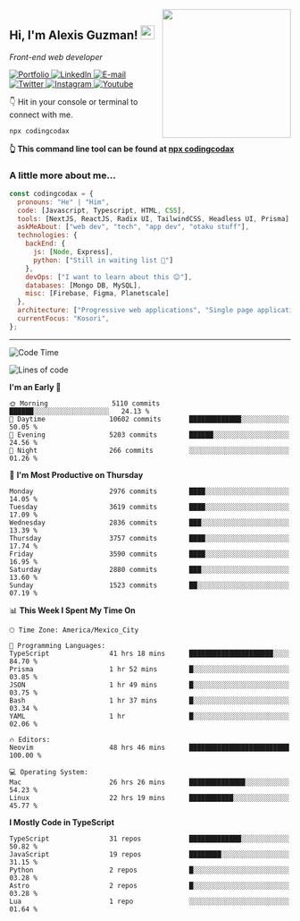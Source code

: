 <img align='right' src="https://media.giphy.com/media/M9gbBd9nbDrOTu1Mqx/giphy.gif" width="230">
<h2>Hi, I'm Alexis Guzman! <img src="https://media.giphy.com/media/hvRJCLFzcasrR4ia7z/giphy.gif" width="25px"></h2>
<p><em>Front-end web developer</em></p>

<p>
  <a href='https://www.codingcodax.dev' target='_blank'>
    <img alt='Portfolio' src='https://img.shields.io/badge/Portfolio-black?logo=vercel&style=flat-square'>
  </a>
  <a href='https://linkedin.com/in/codingcodax' target='_blank'>
    <img alt='LinkedIn' src='https://img.shields.io/badge/LinkedIn-black?logo=LinkedIn&style=flat-square'>
  </a>
  <a href='mailto:codingcodax@gmail.com' target='_blank'>
    <img alt='E-mail' src='https://img.shields.io/badge/Email-black?logo=Gmail&style=flat-square'>
  </a>
  <a href='https://twitter.com/codingcodax' target='_blank'>
    <img alt='Twitter' src='https://img.shields.io/badge/Twitter-black?logo=Twitter&style=flat-square'>
  </a>
  <a href='https://www.instagram.com/codingcodax' target='_blank'>
    <img alt='Instagram' src='https://img.shields.io/badge/Instagram-black?logo=Instagram&style=flat-square'>
  </a>
  <a href='https://www.youtube.com/@codingcodax' target='_blank'>
    <img alt='Youtube' src='https://img.shields.io/badge/YouTube-black?logo=Youtube&style=flat-square'>
  </a>
</p>

👇 Hit in your console or terminal to connect with me.

```bash
npx codingcodax
```
**👆 This command line tool can be found at [npx codingcodax](https://github.com/codingcodax/npx-codingcodax)**

<h3>A little more about me...</h3>

```javascript
const codingcodax = {
  pronouns: "He" | "Him",
  code: [Javascript, Typescript, HTML, CSS],
  tools: [NextJS, ReactJS, Radix UI, TailwindCSS, Headless UI, Prisma],
  askMeAbout: ["web dev", "tech", "app dev", "otaku stuff"],
  technologies: {
    backEnd: {
      js: [Node, Express],
      python: ["Still in waiting list 🥲"]
    },
    devOps: ["I want to learn about this 😊"],
    databases: [Mongo DB, MySQL],
    misc: [Firebase, Figma, Planetscale]
  },
  architecture: ["Progressive web applications", "Single page applications"],
  currentFocus: "Kosori",
};
```

---

<!--START_SECTION:waka-->
![Code Time](http://img.shields.io/badge/Code%20Time-2%2C364%20hrs%205%20mins-blue)

![Lines of code](https://img.shields.io/badge/From%20Hello%20World%20I%27ve%20Written-9.3%20million%20lines%20of%20code-blue)

**I'm an Early 🐤** 

```text
🌞 Morning                5110 commits        ██████░░░░░░░░░░░░░░░░░░░   24.13 % 
🌆 Daytime                10602 commits       █████████████░░░░░░░░░░░░   50.05 % 
🌃 Evening                5203 commits        ██████░░░░░░░░░░░░░░░░░░░   24.56 % 
🌙 Night                  266 commits         ░░░░░░░░░░░░░░░░░░░░░░░░░   01.26 % 
```
📅 **I'm Most Productive on Thursday** 

```text
Monday                   2976 commits        ████░░░░░░░░░░░░░░░░░░░░░   14.05 % 
Tuesday                  3619 commits        ████░░░░░░░░░░░░░░░░░░░░░   17.09 % 
Wednesday                2836 commits        ███░░░░░░░░░░░░░░░░░░░░░░   13.39 % 
Thursday                 3757 commits        ████░░░░░░░░░░░░░░░░░░░░░   17.74 % 
Friday                   3590 commits        ████░░░░░░░░░░░░░░░░░░░░░   16.95 % 
Saturday                 2880 commits        ███░░░░░░░░░░░░░░░░░░░░░░   13.60 % 
Sunday                   1523 commits        ██░░░░░░░░░░░░░░░░░░░░░░░   07.19 % 
```


📊 **This Week I Spent My Time On** 

```text
🕑︎ Time Zone: America/Mexico_City

💬 Programming Languages: 
TypeScript               41 hrs 18 mins      █████████████████████░░░░   84.70 % 
Prisma                   1 hr 52 mins        █░░░░░░░░░░░░░░░░░░░░░░░░   03.85 % 
JSON                     1 hr 49 mins        █░░░░░░░░░░░░░░░░░░░░░░░░   03.75 % 
Bash                     1 hr 37 mins        █░░░░░░░░░░░░░░░░░░░░░░░░   03.34 % 
YAML                     1 hr                █░░░░░░░░░░░░░░░░░░░░░░░░   02.06 % 

🔥 Editors: 
Neovim                   48 hrs 46 mins      █████████████████████████   100.00 % 

💻 Operating System: 
Mac                      26 hrs 26 mins      ██████████████░░░░░░░░░░░   54.23 % 
Linux                    22 hrs 19 mins      ███████████░░░░░░░░░░░░░░   45.77 % 
```

**I Mostly Code in TypeScript** 

```text
TypeScript               31 repos            █████████████░░░░░░░░░░░░   50.82 % 
JavaScript               19 repos            ████████░░░░░░░░░░░░░░░░░   31.15 % 
Python                   2 repos             █░░░░░░░░░░░░░░░░░░░░░░░░   03.28 % 
Astro                    2 repos             █░░░░░░░░░░░░░░░░░░░░░░░░   03.28 % 
Lua                      1 repo              ░░░░░░░░░░░░░░░░░░░░░░░░░   01.64 % 
```




<!--END_SECTION:waka-->
